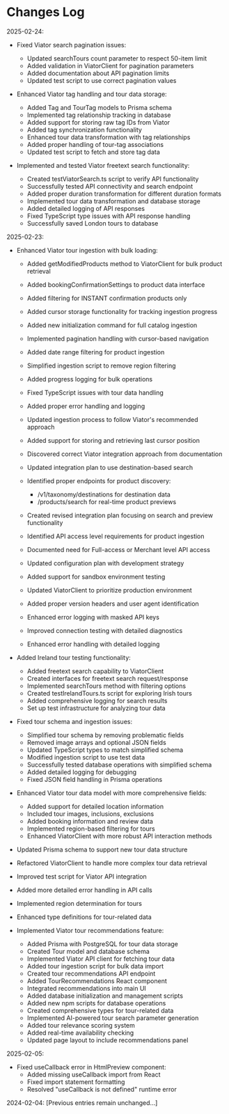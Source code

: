 # Changes Log

2025-02-24:
- Fixed Viator search pagination issues:
  - Updated searchTours count parameter to respect 50-item limit
  - Added validation in ViatorClient for pagination parameters
  - Added documentation about API pagination limits
  - Updated test script to use correct pagination values

- Enhanced Viator tag handling and tour data storage:
  - Added Tag and TourTag models to Prisma schema
  - Implemented tag relationship tracking in database
  - Added support for storing raw tag IDs from Viator
  - Added tag synchronization functionality
  - Enhanced tour data transformation with tag relationships
  - Added proper handling of tour-tag associations
  - Updated test script to fetch and store tag data

- Implemented and tested Viator freetext search functionality:
  - Created testViatorSearch.ts script to verify API functionality
  - Successfully tested API connectivity and search endpoint
  - Added proper duration transformation for different duration formats
  - Implemented tour data transformation and database storage
  - Added detailed logging of API responses
  - Fixed TypeScript type issues with API response handling
  - Successfully saved London tours to database

2025-02-23:
- Enhanced Viator tour ingestion with bulk loading:
  - Added getModifiedProducts method to ViatorClient for bulk product retrieval
  - Added bookingConfirmationSettings to product data interface
  - Added filtering for INSTANT confirmation products only
  - Added cursor storage functionality for tracking ingestion progress
  - Added new initialization command for full catalog ingestion
  - Implemented pagination handling with cursor-based navigation
  - Added date range filtering for product ingestion
  - Simplified ingestion script to remove region filtering
  - Added progress logging for bulk operations
  - Fixed TypeScript issues with tour data handling
  - Added proper error handling and logging
  - Updated ingestion process to follow Viator's recommended approach
  - Added support for storing and retrieving last cursor position
   - Discovered correct Viator integration approach from documentation
   - Updated integration plan to use destination-based search
   - Identified proper endpoints for product discovery:
     - /v1/taxonomy/destinations for destination data
     - /products/search for real-time product previews
   - Created revised integration plan focusing on search and preview functionality

   - Identified API access level requirements for product ingestion
   - Documented need for Full-access or Merchant level API access
   - Updated configuration plan with development strategy
   - Added support for sandbox environment testing

   - Updated ViatorClient to prioritize production environment
   - Added proper version headers and user agent identification
   - Enhanced error logging with masked API keys
   - Improved connection testing with detailed diagnostics

  - Enhanced error handling with detailed logging

- Added Ireland tour testing functionality:
  - Added freetext search capability to ViatorClient
  - Created interfaces for freetext search request/response
  - Implemented searchTours method with filtering options
  - Created testIrelandTours.ts script for exploring Irish tours
  - Added comprehensive logging for search results
  - Set up test infrastructure for analyzing tour data

- Fixed tour schema and ingestion issues:
  - Simplified tour schema by removing problematic fields
  - Removed image arrays and optional JSON fields
  - Updated TypeScript types to match simplified schema
  - Modified ingestion script to use test data
  - Successfully tested database operations with simplified schema
  - Added detailed logging for debugging
  - Fixed JSON field handling in Prisma operations

- Enhanced Viator tour data model with more comprehensive fields:
  - Added support for detailed location information
  - Included tour images, inclusions, exclusions
  - Added booking information and review data
  - Implemented region-based filtering for tours
  - Enhanced ViatorClient with more robust API interaction methods
- Updated Prisma schema to support new tour data structure
- Refactored ViatorClient to handle more complex tour data retrieval
- Improved test script for Viator API integration
- Added more detailed error handling in API calls
- Implemented region determination for tours
- Enhanced type definitions for tour-related data

- Implemented Viator tour recommendations feature:
  - Added Prisma with PostgreSQL for tour data storage
  - Created Tour model and database schema
  - Implemented Viator API client for fetching tour data
  - Added tour ingestion script for bulk data import
  - Created tour recommendations API endpoint
  - Added TourRecommendations React component
  - Integrated recommendations into main UI
  - Added database initialization and management scripts
  - Added new npm scripts for database operations
  - Created comprehensive types for tour-related data
  - Implemented AI-powered tour search parameter generation
  - Added tour relevance scoring system
  - Added real-time availability checking
  - Updated page layout to include recommendations panel

2025-02-05:
- Fixed useCallback error in HtmlPreview component:
  - Added missing useCallback import from React
  - Fixed import statement formatting
  - Resolved "useCallback is not defined" runtime error

2024-02-04:
[Previous entries remain unchanged...]
